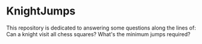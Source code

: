 # KnightJumps
This repository is dedicated to answering some questions along the lines of: Can a knight visit all chess squares? What's the minimum jumps required? 
